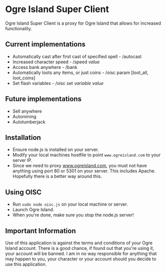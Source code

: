 # Ogre Island Super Client

Ogre Island Super Client is a proxy for Ogre Island that allows for increased functionality.


## Current implementations

* Automatically cast after first cast of specified spell - /autocast
* Increased character speed - /speed *value*
* Access bank anywhere - /bank
* Automatically loots any items, or just coins - /oisc param [loot_all, loot_coins]
* Set flash variables - /oisc set *variable* *value*

## Future implementations

* Sell anywhere
* Automining
* Autolumberjack

## Installation

* Ensure node.js is installed on your server.
* Modify your local machines hostfile to point `www.ogreisland.com` to your server IP.
* Since we need to proxy www.ogreisland.com, you must not have anything using port 80 or 5301 on your server. This includes Apache. Hopefully there is a better way around this.

## Using OISC

* Run `sudo node oisc.js` on your local machine or server.
* Launch Ogre Island.
* When you're done, make sure you stop the node.js server!

## Important Information
Use of this application is against the terms and conditions of your Ogre Island account. There is a good chance, if found out that you're using it, your account will be banned. I am in no way responsible for anything that may happen to you, your character or your account should you decide to use this application.